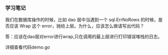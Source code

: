 ### 学习笔记

我们在数据库操作的时候，比如 dao 层中当遇到一个 sql.ErrNoRows 的时候，是否应该 Wrap 这个 error，抛给上层。为什么，应该怎么做请写出代码？

答：应该在dao层对error进行wrap,只在调用的最上层进行打印错误堆栈的日志。

详细查看代码demo.go